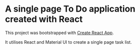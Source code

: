 # A single page To Do application created with React

This project was bootstrapped with [Create React App](https://github.com/facebook/create-react-app).

It utilises React and Material UI to create a single page task list.



